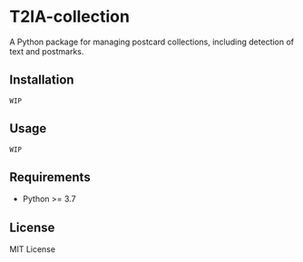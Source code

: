 # T2IA-collection

A Python package for managing postcard collections, including detection of text and postmarks.

## Installation

`WIP`

## Usage

`WIP`

## Requirements

- Python >= 3.7

## License

MIT License
